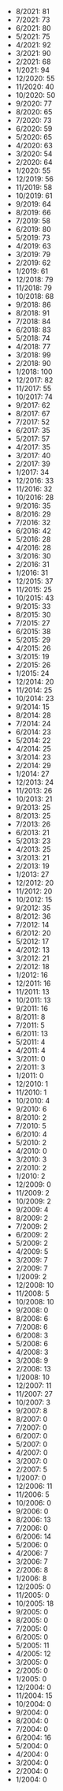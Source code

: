 *  8/2021: 81
*  7/2021: 73
*  6/2021: 80
*  5/2021: 75
*  4/2021: 92
*  3/2021: 90
*  2/2021: 68
*  1/2021: 94
*  12/2020: 55
*  11/2020: 40
*  10/2020: 50
*  9/2020: 77
*  8/2020: 65
*  7/2020: 73
*  6/2020: 59
*  5/2020: 65
*  4/2020: 63
*  3/2020: 54
*  2/2020: 64
*  1/2020: 55
*  12/2019: 56
*  11/2019: 58
*  10/2019: 61
*  9/2019: 64
*  8/2019: 66
*  7/2019: 58
*  6/2019: 80
*  5/2019: 73
*  4/2019: 63
*  3/2019: 79
*  2/2019: 62
*  1/2019: 61
*  12/2018: 79
*  11/2018: 79
*  10/2018: 68
*  9/2018: 86
*  8/2018: 91
*  7/2018: 84
*  6/2018: 83
*  5/2018: 74
*  4/2018: 77
*  3/2018: 99
*  2/2018: 90
*  1/2018: 100
*  12/2017: 82
*  11/2017: 55
*  10/2017: 74
*  9/2017: 62
*  8/2017: 67
*  7/2017: 52
*  6/2017: 35
*  5/2017: 57
*  4/2017: 35
*  3/2017: 40
*  2/2017: 39
*  1/2017: 34
*  12/2016: 33
*  11/2016: 32
*  10/2016: 28
*  9/2016: 35
*  8/2016: 29
*  7/2016: 32
*  6/2016: 42
*  5/2016: 28
*  4/2016: 28
*  3/2016: 30
*  2/2016: 31
*  1/2016: 31
*  12/2015: 37
*  11/2015: 25
*  10/2015: 43
*  9/2015: 33
*  8/2015: 30
*  7/2015: 27
*  6/2015: 38
*  5/2015: 29
*  4/2015: 26
*  3/2015: 19
*  2/2015: 26
*  1/2015: 24
*  12/2014: 20
*  11/2014: 25
*  10/2014: 23
*  9/2014: 15
*  8/2014: 28
*  7/2014: 24
*  6/2014: 23
*  5/2014: 22
*  4/2014: 25
*  3/2014: 23
*  2/2014: 29
*  1/2014: 27
*  12/2013: 24
*  11/2013: 26
*  10/2013: 21
*  9/2013: 25
*  8/2013: 25
*  7/2013: 26
*  6/2013: 21
*  5/2013: 23
*  4/2013: 25
*  3/2013: 21
*  2/2013: 19
*  1/2013: 27
*  12/2012: 20
*  11/2012: 20
*  10/2012: 15
*  9/2012: 35
*  8/2012: 36
*  7/2012: 14
*  6/2012: 20
*  5/2012: 17
*  4/2012: 13
*  3/2012: 21
*  2/2012: 18
*  1/2012: 16
*  12/2011: 16
*  11/2011: 13
*  10/2011: 13
*  9/2011: 16
*  8/2011: 8
*  7/2011: 5
*  6/2011: 13
*  5/2011: 4
*  4/2011: 4
*  3/2011: 0
*  2/2011: 3
*  1/2011: 0
*  12/2010: 1
*  11/2010: 1
*  10/2010: 4
*  9/2010: 6
*  8/2010: 2
*  7/2010: 5
*  6/2010: 4
*  5/2010: 2
*  4/2010: 0
*  3/2010: 3
*  2/2010: 2
*  1/2010: 2
*  12/2009: 0
*  11/2009: 2
*  10/2009: 2
*  9/2009: 4
*  8/2009: 2
*  7/2009: 2
*  6/2009: 2
*  5/2009: 2
*  4/2009: 5
*  3/2009: 7
*  2/2009: 7
*  1/2009: 2
*  12/2008: 10
*  11/2008: 5
*  10/2008: 10
*  9/2008: 0
*  8/2008: 6
*  7/2008: 6
*  6/2008: 3
*  5/2008: 6
*  4/2008: 3
*  3/2008: 9
*  2/2008: 13
*  1/2008: 10
*  12/2007: 11
*  11/2007: 27
*  10/2007: 3
*  9/2007: 8
*  8/2007: 0
*  7/2007: 0
*  6/2007: 0
*  5/2007: 0
*  4/2007: 0
*  3/2007: 0
*  2/2007: 5
*  1/2007: 0
*  12/2006: 11
*  11/2006: 5
*  10/2006: 0
*  9/2006: 0
*  8/2006: 13
*  7/2006: 0
*  6/2006: 14
*  5/2006: 0
*  4/2006: 7
*  3/2006: 7
*  2/2006: 8
*  1/2006: 8
*  12/2005: 0
*  11/2005: 0
*  10/2005: 18
*  9/2005: 0
*  8/2005: 0
*  7/2005: 0
*  6/2005: 0
*  5/2005: 11
*  4/2005: 12
*  3/2005: 0
*  2/2005: 0
*  1/2005: 0
*  12/2004: 0
*  11/2004: 15
*  10/2004: 0
*  9/2004: 0
*  8/2004: 0
*  7/2004: 0
*  6/2004: 16
*  5/2004: 0
*  4/2004: 0
*  3/2004: 0
*  2/2004: 0
*  1/2004: 0